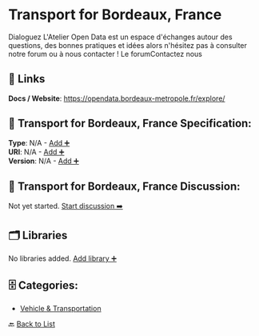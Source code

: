 # Transport for Bordeaux, France

Dialoguez L'Atelier Open Data est un espace d'échanges autour des questions, des bonnes pratiques et idées alors n'hésitez pas à consulter notre forum ou à nous contacter ! Le forumContactez nous

##  🔗 Links
**Docs / Website**: https://opendata.bordeaux-metropole.fr/explore/

## 🧬 Transport for Bordeaux, France Specification:
**Type**: N/A - [Add ➕](https://github.com/apis-list/apis-list/edit/main/apis.yaml#L19835)  
**URI**: N/A - [Add ➕](https://github.com/apis-list/apis-list/edit/main/apis.yaml#L19835)  
**Version**: N/A - [Add ➕](https://github.com/apis-list/apis-list/edit/main/apis.yaml#L19835)

## 💬 Transport for Bordeaux, France Discussion:
Not yet started. [Start discussion ➡️](https://github.com/apis-list/apis-list/discussions/new)

## 🗂️ Libraries

No libraries added. [Add library ➕](https://github.com/apis-list/apis-list/edit/main/apis.yaml#L19835)    


## 🗄️ Categories:
- [Vehicle & Transportation](https://github.com/apis-list/apis-list#vehicle--transportation-)

🔙  [Back to List](https://github.com/apis-list/apis-list)
